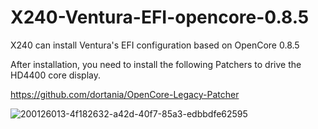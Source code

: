 # X240-Ventura-EFI-opencore-0.8.5

X240 can install Ventura's EFI configuration based on OpenCore 0.8.5

After installation, you need to install the following Patchers to drive the HD4400 core display.

https://github.com/dortania/OpenCore-Legacy-Patcher

![200126013-4f182632-a42d-40f7-85a3-edbbdfe62595](https://user-images.githubusercontent.com/59724637/200149026-9df8b8cf-13d6-406b-98f8-7105d0e7ed57.png)

